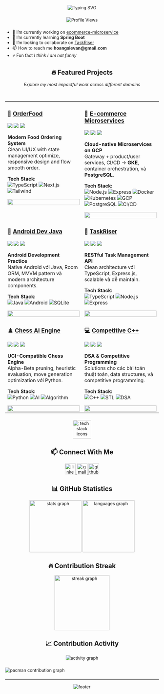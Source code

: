 <!-- Animated Header -->
<div align="center">
  <img src="https://readme-typing-svg.demolab.com?font=Fira+Code&size=32&duration=2800&pause=2000&color=E5C07B&center=true&vCenter=true&width=940&lines=Hey+%F0%9F%91%8B+I'm+Hoang+%7C+EurusDFIR;Full+Stack+Developer+%F0%9F%92%BB;Building+Scalable+Applications+%F0%9F%9A%80;Open+Source+Enthusiast+%E2%9C%A8" alt="Typing SVG" />
</div>

###

<!-- Profile Views Counter -->
<div align="center">
  <img src="https://komarev.com/ghpvc/?username=EurusDFIR&style=for-the-badge&color=E5C07B&label=Profile+Views" alt="Profile Views" />
</div>

###

<!-- About me: áp dụng info của bạn -->
<ul>
  <li>🔭 I’m currently working on <a href="https://github.com/EurusDFIR/ecommerce_Microservice">ecommerce-microservice</a></li>
  <li>🌱 I’m currently learning <strong>Spring Boot</strong></li>
  <li>👯 I’m looking to collaborate on <a href="https://github.com/EurusDFIR/TaskRiser">TaskRiser</a></li>
  <li>📫 How to reach me <strong>hoangslevan@gmail.com</strong></li>
  <li>⚡ Fun fact <em>I think I am not funny</em></li>
</ul>

###

<!-- Pinned Projects -->
<h2 align="center">🔥 Featured Projects</h2>
<p align="center">
  <em>Explore my most impactful work across different domains</em>
</p>

<br/>

<div align="center">
<table>
<tr>
<td width="50%" valign="top">

### 🍔 [OrderFood](https://github.com/EurusDFIR/OrderFood)

[![](https://img.shields.io/github/stars/EurusDFIR/OrderFood?style=flat&logo=github&color=yellow)](https://github.com/EurusDFIR/OrderFood/stargazers)
[![](https://img.shields.io/github/forks/EurusDFIR/OrderFood?style=flat&logo=github&color=blue)](https://github.com/EurusDFIR/OrderFood/network)
[![](https://img.shields.io/github/last-commit/EurusDFIR/OrderFood?style=flat&logo=github&color=orange)](https://github.com/EurusDFIR/OrderFood/commits)

**Modern Food Ordering System**  
Clean UI/UX with state management optimize, responsive design and flow smooth order.

**Tech Stack:**  
![TypeScript](https://img.shields.io/badge/TypeScript-3178C6?style=flat-square&logo=typescript&logoColor=white)
![Next.js](https://img.shields.io/badge/Next.js-000000?style=flat-square&logo=nextdotjs&logoColor=white)
![Tailwind](https://img.shields.io/badge/Tailwind-06B6D4?style=flat-square&logo=tailwindcss&logoColor=white)

<a href="https://github.com/EurusDFIR/OrderFood">
  <img src="https://github-readme-stats.vercel.app/api/pin/?username=EurusDFIR&repo=OrderFood&theme=dracula&hide_border=true" width="100%" />
</a>

</td>
<td width="50%" valign="top">

### 🛒 [E-commerce Microservices](https://github.com/EurusDFIR/ecommerce_Microservice)

[![](https://img.shields.io/github/stars/EurusDFIR/ecommerce_Microservice?style=flat&logo=github&color=yellow)](https://github.com/EurusDFIR/ecommerce_Microservice/stargazers)
[![](https://img.shields.io/github/forks/EurusDFIR/ecommerce_Microservice?style=flat&logo=github&color=blue)](https://github.com/EurusDFIR/ecommerce_Microservice/network)
[![](https://img.shields.io/github/last-commit/EurusDFIR/ecommerce_Microservice?style=flat&logo=github&color=orange)](https://github.com/EurusDFIR/ecommerce_Microservice/commits)

**Cloud-native Microservices on GCP**  
Gateway + product/user services, CI/CD → **GKE**, container orchestration, và **PostgreSQL**.

**Tech Stack:**  
![Node.js](https://img.shields.io/badge/Node.js-339933?style=flat-square&logo=nodedotjs&logoColor=white)
![Express](https://img.shields.io/badge/Express-000000?style=flat-square&logo=express&logoColor=white)
![Docker](https://img.shields.io/badge/Docker-2496ED?style=flat-square&logo=docker&logoColor=white)
![Kubernetes](https://img.shields.io/badge/Kubernetes-326CE5?style=flat-square&logo=kubernetes&logoColor=white)
![GCP](https://img.shields.io/badge/GCP-4285F4?style=flat-square&logo=googlecloud&logoColor=white)
![PostgreSQL](https://img.shields.io/badge/PostgreSQL-4169E1?style=flat-square&logo=postgresql&logoColor=white)
![CI/CD](https://img.shields.io/badge/GitHub%20Actions-2088FF?style=flat-square&logo=githubactions&logoColor=white)

<a href="https://github.com/EurusDFIR/ecommerce_Microservice">
  <img src="https://github-readme-stats.vercel.app/api/pin/?username=EurusDFIR&repo=ecommerce_Microservice&theme=dracula&hide_border=true" width="100%" />
</a>

</td>

</tr>

<tr>
<td width="50%" valign="top">

### 📱 [Android Dev Java](https://github.com/EurusDFIR/Android_dev_Java)

[![](https://img.shields.io/github/stars/EurusDFIR/Android_dev_Java?style=flat&logo=github&color=yellow)](https://github.com/EurusDFIR/Android_dev_Java/stargazers)
[![](https://img.shields.io/github/forks/EurusDFIR/Android_dev_Java?style=flat&logo=github&color=blue)](https://github.com/EurusDFIR/Android_dev_Java/network)
[![](https://img.shields.io/github/last-commit/EurusDFIR/Android_dev_Java?style=flat&logo=github&color=orange)](https://github.com/EurusDFIR/Android_dev_Java/commits)

**Android Development Practice**  
Native Android với Java, Room ORM, MVVM pattern và modern architecture components.

**Tech Stack:**  
![Java](https://img.shields.io/badge/Java-ED8B00?style=flat-square&logo=openjdk&logoColor=white)
![Android](https://img.shields.io/badge/Android-3DDC84?style=flat-square&logo=android&logoColor=white)
![SQLite](https://img.shields.io/badge/SQLite-003B57?style=flat-square&logo=sqlite&logoColor=white)

<a href="https://github.com/EurusDFIR/Android_dev_Java">
  <img src="https://github-readme-stats.vercel.app/api/pin/?username=EurusDFIR&repo=Android_dev_Java&theme=dracula&hide_border=true" width="100%" />
</a>

</td>
<td width="50%" valign="top">

### 🚀 [TaskRiser](https://github.com/EurusDFIR/TaskRiser)

[![](https://img.shields.io/github/stars/EurusDFIR/TaskRiser?style=flat&logo=github&color=yellow)](https://github.com/EurusDFIR/TaskRiser/stargazers)
[![](https://img.shields.io/github/forks/EurusDFIR/TaskRiser?style=flat&logo=github&color=blue)](https://github.com/EurusDFIR/TaskRiser/network)
[![](https://img.shields.io/github/last-commit/EurusDFIR/TaskRiser?style=flat&logo=github&color=orange)](https://github.com/EurusDFIR/TaskRiser/commits)

**RESTful Task Management API**  
Clean architecture với TypeScript, Express.js, scalable và dễ maintain.

**Tech Stack:**  
![TypeScript](https://img.shields.io/badge/TypeScript-3178C6?style=flat-square&logo=typescript&logoColor=white)
![Node.js](https://img.shields.io/badge/Node.js-339933?style=flat-square&logo=nodedotjs&logoColor=white)
![Express](https://img.shields.io/badge/Express-000000?style=flat-square&logo=express&logoColor=white)

<a href="https://github.com/EurusDFIR/TaskRiser">
  <img src="https://github-readme-stats.vercel.app/api/pin/?username=EurusDFIR&repo=TaskRiser&theme=dracula&hide_border=true" width="100%" />
</a>

</td>
</tr>

<tr>
<td width="50%" valign="top">

### ♟️ [Chess AI Engine](https://github.com/EurusDFIR/chess-ai)

[![](https://img.shields.io/github/stars/EurusDFIR/chess-ai?style=flat&logo=github&color=yellow)](https://github.com/EurusDFIR/chess-ai/stargazers)
[![](https://img.shields.io/github/forks/EurusDFIR/chess-ai?style=flat&logo=github&color=blue)](https://github.com/EurusDFIR/chess-ai/network)
[![](https://img.shields.io/github/last-commit/EurusDFIR/chess-ai?style=flat&logo=github&color=orange)](https://github.com/EurusDFIR/chess-ai/commits)

**UCI-Compatible Chess Engine**  
Alpha-Beta pruning, heuristic evaluation, move generation optimization với Python.

**Tech Stack:**  
![Python](https://img.shields.io/badge/Python-3776AB?style=flat-square&logo=python&logoColor=white)
![AI](https://img.shields.io/badge/Chess_Engine-UCI-8A2BE2?style=flat-square)
![Algorithm](https://img.shields.io/badge/Alpha--Beta-Pruning-FF6F61?style=flat-square)

<a href="https://github.com/EurusDFIR/chess-ai">
  <img src="https://github-readme-stats.vercel.app/api/pin/?username=EurusDFIR&repo=chess-ai&theme=dracula&hide_border=true" width="100%" />
</a>

</td>
<td width="50%" valign="top">

### 💻 [Competitive C++](https://github.com/EurusDFIR/Competitive-Cpp)

[![](https://img.shields.io/github/stars/EurusDFIR/Competitive-Cpp?style=flat&logo=github&color=yellow)](https://github.com/EurusDFIR/Competitive-Cpp/stargazers)
[![](https://img.shields.io/github/forks/EurusDFIR/Competitive-Cpp?style=flat&logo=github&color=blue)](https://github.com/EurusDFIR/Competitive-Cpp/network)
[![](https://img.shields.io/github/last-commit/EurusDFIR/Competitive-Cpp?style=flat&logo=github&color=orange)](https://github.com/EurusDFIR/Competitive-Cpp/commits)

**DSA & Competitive Programming**  
Solutions cho các bài toán thuật toán, data structures, và competitive programming.

**Tech Stack:**  
![C++](https://img.shields.io/badge/C++-00599C?style=flat-square&logo=cplusplus&logoColor=white)
![STL](https://img.shields.io/badge/STL-Containers-2496ED?style=flat-square)
![DSA](https://img.shields.io/badge/DSA-Algorithms-ff69b4?style=flat-square)

<a href="https://github.com/EurusDFIR/Competitive-Cpp">
  <img src="https://github-readme-stats.vercel.app/api/pin/?username=EurusDFIR&repo=Competitive-Cpp&theme=dracula&hide_border=true" width="100%" />
</a>

</td>
</tr>
</table>
</div>

###

<!-- Tech icons: giữ style mẫu, có thể đổi bộ icon nếu muốn -->
<div align="center">
  <img src="https://skillicons.dev/icons?i=java,spring,py,nodejs,ts,nextjs,tailwind,postgres,mongodb,docker,kubernetes,gcp,linux,git" height="60" alt="tech stack icons" />
</div>

###

<!-- Contact & Social -->
<h2 align="center">📫 Connect With Me</h2>
<div align="center">
  <a href="https://www.linkedin.com/in/hoang-eurusdfir/" target="_blank">
    <img src="https://img.shields.io/static/v1?message=LinkedIn&logo=linkedin&label=&color=0077B5&logoColor=white&labelColor=&style=for-the-badge" height="35" alt="linkedin logo" />
  </a>
  <a href="mailto:hoangslevan@gmail.com">
    <img src="https://img.shields.io/static/v1?message=Gmail&logo=gmail&label=&color=D14836&logoColor=white&labelColor=&style=for-the-badge" height="35" alt="gmail logo" />
  </a>
  <a href="https://github.com/EurusDFIR" target="_blank">
    <img src="https://img.shields.io/static/v1?message=GitHub&logo=github&label=&color=181717&logoColor=white&labelColor=&style=for-the-badge" height="35" alt="github logo" />
  </a>
</div>

###

<!-- GitHub Stats & Languages -->
<h2 align="center">📊 GitHub Statistics</h2>
<div align="center">
  <img src="https://github-readme-stats.vercel.app/api?username=EurusDFIR&show_icons=true&theme=dracula&hide_border=false&include_all_commits=true&count_private=true" height="170" alt="stats graph" />
  <img src="https://github-readme-stats.vercel.app/api/top-langs/?username=EurusDFIR&layout=compact&theme=dracula&hide_border=false&langs_count=8" height="170" alt="languages graph" />
</div>

###

<!-- Streak & Trophies -->
<h2 align="center">🔥 Contribution Streak</h2>
<div align="center">
  <img src="https://streak-stats.demolab.com?user=EurusDFIR&locale=en&mode=daily&theme=dracula&hide_border=false&border_radius=5" height="180" alt="streak graph" />
</div>

<!-- Activity Graph -->
<h2 align="center">📈 Contribution Activity</h2>
<div align="center">
  <img src="https://github-readme-activity-graph.vercel.app/graph?username=EurusDFIR&theme=dracula&hide_border=false&area=true" alt="activity graph" />
</div>

###

<!-- Pacman contribution graph: đã đổi sang username của bạn.
     LƯU Ý: cần thiết lập GitHub Action tương ứng trong repo của bạn để render ảnh này. -->
<picture>
  <source media="(prefers-color-scheme: dark)" srcset="https://raw.githubusercontent.com/EurusDFIR/EurusDFIR/output/pacman-contribution-graph-dark.svg">
  <source media="(prefers-color-scheme: light)" srcset="https://raw.githubusercontent.com/EurusDFIR/EurusDFIR/output/pacman-contribution-graph.svg">
  <img alt="pacman contribution graph" src="https://raw.githubusercontent.com/EurusDFIR/EurusDFIR/output/pacman-contribution-graph.svg">
</picture>

###

---

<div align="center">
  <img src="https://capsule-render.vercel.app/api?type=waving&color=gradient&height=100&section=footer" alt="footer" />
</div>